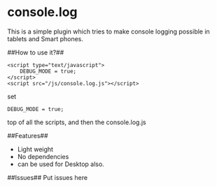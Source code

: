 console.log
=============

This is a simple plugin which tries to make console logging possible in tablets and Smart phones.

##How to use it?##

    <script type="text/javascript">
        DEBUG_MODE = true;
    </script>
    <script src="/js/console.log.js"></script>

set

    DEBUG_MODE = true; 


top of all the scripts, and then the console.log.js

##Features##

* Light weight
* No dependencies
* can be used for Desktop also.

##Issues##
Put issues here